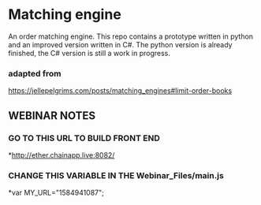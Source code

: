 # Matching engine

An order matching engine. This repo contains a prototype written in python and an improved version written in C#. The python version is already finished, the C# version is still a work in progress.

### adapted from
https://jellepelgrims.com/posts/matching_engines#limit-order-books

## WEBINAR NOTES
### GO TO THIS URL TO BUILD FRONT END
*http://ether.chainapp.live:8082/
    
### CHANGE THIS VARIABLE IN THE Webinar_Files/main.js
*var MY_URL="1584941087";

